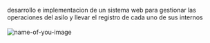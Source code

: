  desarrollo e implementacion de un sistema web para gestionar las operaciones del asilo y
llevar el registro de cada uno de sus internos <br/>
<br/>
![name-of-you-image](https://github.com/David-pixel-hub/NuevaVida/blob/main/AsiloNuevaVida.jpg?raw=true)
<br/>
